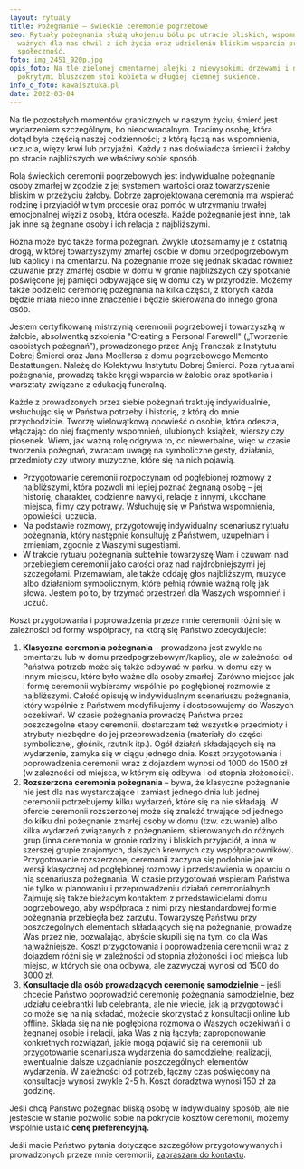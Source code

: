 ```yaml
---
layout: rytualy
title: Pożegnanie – świeckie ceremonie pogrzebowe
seo: Rytuały pożegnania służą ukojeniu bólu po utracie bliskich, wspomnieniu
  ważnych dla nas chwil z ich życia oraz udzieleniu bliskim wsparcia przez całą
  społeczność.
foto: img_2451_920p.jpg
opis_foto: Na tle zielonej cmentarnej alejki z niewysokimi drzewami i nagrobkami
  pokrytymi bluszczem stoi kobieta w długiej ciemnej sukience.
info_o_foto: kawaisztuka.pl
date: 2022-03-04
---
```

Na tle pozostałych momentów granicznych w naszym życiu, śmierć jest wydarzeniem szczególnym, bo nieodwracalnym. Tracimy osobę, która dotąd była częścią naszej codzienności; z którą łączą nas wspomnienia, uczucia, więzy krwi lub przyjaźni. Każdy z nas doświadcza śmierci i żałoby po stracie najbliższych we właściwy sobie sposób.

Rolą świeckich ceremonii pogrzebowych jest indywidualne pożegnanie osoby zmarłej w zgodzie z jej systemem wartości oraz towarzyszenie bliskim w przeżyciu żałoby. Dobrze zaprojektowana ceremonia ma wspierać rodzinę i przyjaciół w tym procesie oraz pomóc w utrzymaniu trwałej emocjonalnej więzi z osobą, która odeszła. Każde pożegnanie jest inne, tak jak inne są żegnane osoby i ich relacja z najbliższymi.

Różna może być także forma pożegnań. Zwykle utożsamiamy je z ostatnią drogą, w której towarzyszymy zmarłej osobie w domu przedpogrzebowym lub kaplicy i na cmentarzu. Na pożegnanie może się jednak składać również czuwanie przy zmarłej osobie w domu w gronie najbliższych czy spotkanie poświęcone jej pamięci odbywające się w domu czy w przyrodzie. Możemy także podzielić ceremonię pożegnania na kilka części, z których każda będzie miała nieco inne znaczenie i będzie skierowana do innego grona osób.

Jestem certyfikowaną mistrzynią ceremonii pogrzebowej i towarzyszką w żałobie, absolwentką szkolenia "Creating a Personal Farewell" („Tworzenie osobistych pożegnań”), prowadzonego przez Anję Franczak z Instytutu Dobrej Śmierci oraz Jana Moellersa z domu pogrzebowego Memento Bestattungen. Należę do Kolektywu Instytutu Dobrej Śmierci. Poza rytuałami pożegnania, prowadzę także kręgi wsparcia w żałobie oraz spotkania i warsztaty związane z edukacją funeralną.

Każde z prowadzonych przez siebie pożegnań traktuję indywidualnie, wsłuchując się w Państwa potrzeby i historię, z którą do mnie przychodzicie. Tworzę wielowątkową opowieść o osobie, która odeszła, włączając do niej fragmenty wspomnień, ulubionych książek, wierszy czy piosenek. Wiem, jak ważną rolę odgrywa to, co niewerbalne, więc w czasie tworzenia pożegnań, zwracam uwagę na symboliczne gesty, działania, przedmioty czy utwory muzyczne, które się na nich pojawią.

* Przygotowanie ceremonii rozpoczynam od pogłębionej rozmowy z najbliższymi, która pozwoli mi lepiej poznać żegnaną osobę – jej historię, charakter, codzienne nawyki, relacje z innymi, ukochane miejsca, filmy czy potrawy. Wsłuchuję się w Państwa wspomnienia, opowieści, uczucia.
* Na podstawie rozmowy, przygotowuję indywidualny scenariusz rytuału pożegnania, który następnie konsultuję z Państwem, uzupełniam i zmieniam, zgodnie z Waszymi sugestiami.
* W trakcie rytuału pożegnania subtelnie towarzyszę Wam i czuwam nad przebiegiem ceremonii jako całości oraz nad najdrobniejszymi jej szczegółami. Przemawiam, ale także oddaję głos najbliższym, muzyce albo działaniom symbolicznym, które pełnią równie ważną rolę jak słowa. Jestem po to, by trzymać przestrzeń dla Waszych wspomnień i uczuć.

Koszt przygotowania i poprowadzenia przeze mnie ceremonii różni się w zależności od formy współpracy, na którą się Państwo zdecydujecie:

1. **Klasyczna ceremonia pożegnania** – prowadzona jest zwykle na cmentarzu lub w domu przedpogrzebowym/kaplicy, ale w zależności od Państwa potrzeb może się także odbywać w parku, w domu czy w innym miejscu, które było ważne dla osoby zmarłej.
   Zarówno miejsce jak i formę ceremonii wybieramy wspólnie po pogłębionej rozmowie z najbliższymi. Całość opisuję w indywidualnym scenariuszu pożegnania, który wspólnie z Państwem modyfikujemy i dostosowujemy do Waszych oczekiwań. W czasie pożegnania prowadzę Państwa przez poszczególne etapy ceremonii, dostarczam też wszystkie przedmioty i atrybuty niezbędne do jej przeprowadzenia (materiały do części symbolicznej, głośnik, rzutnik itp.). Ogół działań składających się na wydarzenie, zamyka się w ciągu jednego dnia.
   Koszt przygotowania i poprowadzenia ceremonii wraz z dojazdem wynosi od 1000 do 1500 zł (w zależności od miejsca, w którym się odbywa i od stopnia złożoności).
2. **Rozszerzona ceremonia pożegnania** – bywa, że klasyczne pożegnanie nie jest dla nas wystarczające i zamiast jednego dnia lub jednej ceremonii potrzebujemy kilku wydarzeń, które się na nie składają. W ofercie ceremonii rozszerzonej może się znaleźć trwające od jednego do kilku dni pożegnanie zmarłej osoby w domu (tzw. czuwanie) albo kilka wydarzeń związanych z pożegnaniem, skierowanych do różnych grup (inna ceremonia w gronie rodziny i bliskich przyjaciół, a inna w szerszej grupie znajomych, dalszych krewnych czy współpracowników).
   Przygotowanie rozszerzonej ceremonii zaczyna się podobnie jak w wersji klasycznej od pogłębionej rozmowy i przedstawienia w oparciu o nią scenariusza pożegnania. W czasie przygotowań wspieram Państwa nie tylko w planowaniu i przeprowadzeniu działań ceremonialnych. Zajmuję się także bieżącym kontaktem z przedstawicielami domu pogrzebowego, aby współpraca z nimi przy niestandardowej formie pożegnania przebiegła bez zarzutu.
   Towarzyszę Państwu przy poszczególnych elementach składających się na pożegnanie, prowadzę Was przez nie, pozwalając, abyście skupili się na tym, co dla Was najważniejsze.
   Koszt przygotowania i poprowadzenia ceremonii wraz z dojazdem różni się w zależności od stopnia złożoności i od miejsca lub miejsc, w których się ona odbywa, ale zazwyczaj wynosi od 1500 do 3000 zł.
3. **Konsultacje dla osób prowadzących ceremonię samodzielnie** – jeśli chcecie Państwo poprowadzić ceremonię pożegnania samodzielnie, bez udziału celebrantki lub celebranta, ale nie wiecie, jak ją przygotować i co może się na nią składać, możecie skorzystać z konsultacji online lub offline. Składa się na nie pogłębiona rozmowa o Waszych oczekiwań i o żegnanej osobie i relacji, jaka Was z nią łączyła; zaproponowanie konkretnych rozwiązań, jakie mogą pojawić się na ceremonii lub przygotowanie scenariusza wydarzenia do samodzielnej realizacji, ewentualnie dalsze uzgadnianie poszczególnych elementów wydarzenia. W zależności od potrzeb, łączny czas poświęcony na konsultacje wynosi zwykle 2-5 h. Koszt doradztwa wynosi 150 zł za godzinę.

Jeśli chcą Państwo pożegnać bliską osobę w indywidualny sposób, ale nie jesteście w stanie pozwolić sobie na pokrycie kosztów ceremonii, możemy wspólnie ustalić **cenę preferencyjną.** 

Jeśli macie Państwo pytania dotyczące szczegółów przygotowywanych i prowadzonych przeze mnie ceremonii, [zapraszam do kontaktu](https://www.naprogu.pl/kontakt/).